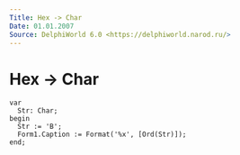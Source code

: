 ```yaml
---
Title: Hex -> Char
Date: 01.01.2007
Source: DelphiWorld 6.0 <https://delphiworld.narod.ru/>
---
```



Hex -> Char
===========

    var
      Str: Char;
    begin
      Str := 'В';
      Form1.Caption := Format('%x', [Ord(Str)]);
    end;



 
